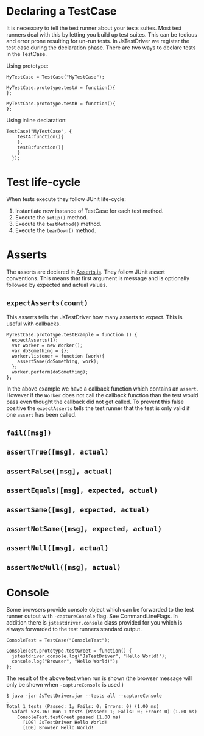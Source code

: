 # Declaring a TestCase #

It is necessary to tell the test runner about your tests suites. Most test runners deal with this by letting you build up test suites. This can be tedious and error prone resulting for un-run tests. In JsTestDriver we register the test case during the declaration phase. There are two ways to declare tests in the TestCase.

Using prototype:
```
MyTestCase = TestCase("MyTestCase");

MyTestCase.prototype.testA = function(){
};

MyTestCase.prototype.testB = function(){
};
```

Using inline declaration:

```
TestCase("MyTestCase", {
    testA:function(){
    },
    testB:function(){
    }
  });
```

# Test life-cycle #

When tests execute they follow JUnit life-cycle:
  1. Instantiate new instance of TestCase for each test method.
  1. Execute the `setUp()` method.
  1. Execute the `testMethod()` method.
  1. Execute the `tearDown()` method.


# Asserts #

The asserts are declared in [Asserts.js](http://code.google.com/p/js-test-driver/source/browse/trunk/JsTestDriver/src/com/google/jstestdriver/javascript/Asserts.js). They follow JUnit assert conventions. This means that first argument is message and is optionally followed by expected and actual values.

## `expectAsserts(count)` ##

This asserts tells the JsTestDriver how many asserts to expect. This is useful with callbacks.

```
MyTestCase.prototype.testExample = function () {
  expectAsserts(1);
  var worker = new Worker();
  var doSomething = {};
  worker.listener = function (work){
    assertSame(doSomething, work);
  };
  worker.perform(doSomething);
};
```

In the above example we have a callback function which contains an `assert`. However if the `Worker` does not call the callback function than the test would pass even thought the callback did not get called. To prevent this false positive the `expectAsserts` tells the test runner that the test is only valid if one `assert` has been called.

## `fail([msg])` ##

## `assertTrue([msg], actual)` ##

## `assertFalse([msg], actual)` ##

## `assertEquals([msg], expected, actual)` ##

## `assertSame([msg], expected, actual)` ##

## `assertNotSame([msg], expected, actual)` ##

## `assertNull([msg], actual)` ##

## `assertNotNull([msg], actual)` ##

# Console #

Some browsers provide console object which can be forwarded to the test runner output with `-captureConsole` flag. See CommandLineFlags. In addition there is `jstestdriver.console` class provided for you which is always forwarded to the test runners standard output.

```
ConsoleTest = TestCase("ConsoleTest");

ConsoleTest.prototype.testGreet = function() {
  jstestdriver.console.log("JsTestDriver", "Hello World!");
  console.log("Browser", "Hello World!");
};
```

The result of the above test when run is shown (the browser message will only be shown when `-captureConsole` is used.)

```
$ java -jar JsTestDriver.jar --tests all --captureConsole
.
Total 1 tests (Passed: 1; Fails: 0; Errors: 0) (1.00 ms)
  Safari 528.16: Run 1 tests (Passed: 1; Fails: 0; Errors 0) (1.00 ms)
    ConsoleTest.testGreet passed (1.00 ms)
      [LOG] JsTestDriver Hello World!
      [LOG] Browser Hello World!
```